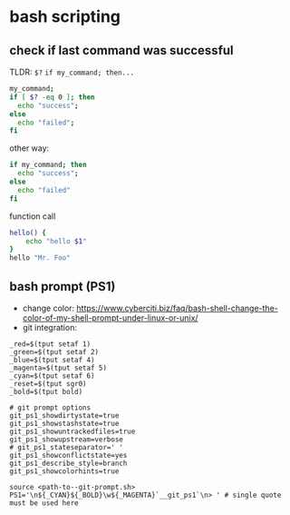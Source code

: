 # bash scripting

## check if last command was successful

TLDR:
  `$?`
  `if my_command; then...`
    
```bash
my_command;
if [ $? -eq 0 ]; then
  echo "success";
else
  echo "failed";
fi
```

other way:
```bash
if my_command; then
  echo "success";
else
  echo "failed"
fi
```


function call
```bash
hello() {
    echo "hello $1"
}
hello "Mr. Foo"
```

## bash prompt (PS1)
- change color: https://www.cyberciti.biz/faq/bash-shell-change-the-color-of-my-shell-prompt-under-linux-or-unix/
- git integration:
```bashrc
_red=$(tput setaf 1)
_green=$(tput setaf 2)
_blue=$(tput setaf 4)
_magenta=$(tput setaf 5)
_cyan=$(tput setaf 6)
_reset=$(tput sgr0)
_bold=$(tput bold)

# git prompt options
git_ps1_showdirtystate=true
git_ps1_showstashstate=true
git_ps1_showuntrackedfiles=true
git_ps1_showupstream=verbose
# git_ps1_stateseparator=' '
git_ps1_showconflictstate=yes
git_ps1_describe_style=branch
git_ps1_showcolorhints=true

source <path-to--git-prompt.sh>
PS1='\n${_CYAN}${_BOLD}\w${_MAGENTA}`__git_ps1`\n> ' # single quote must be used here
```




